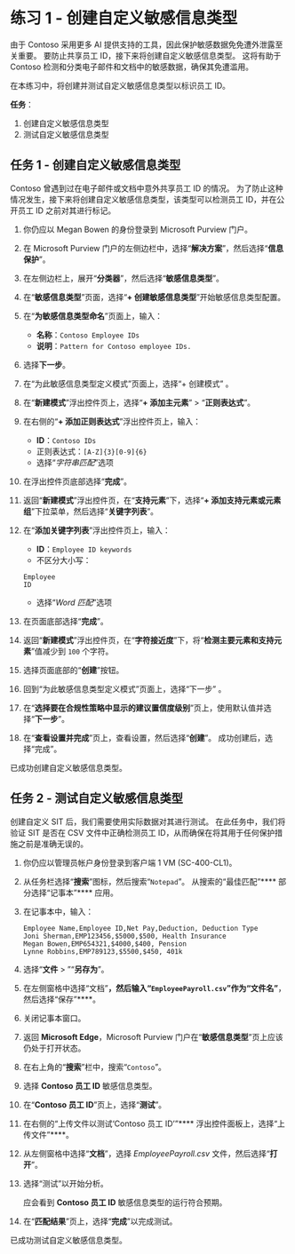 # 练习 1 - 创建自定义敏感信息类型

由于 Contoso 采用更多 AI 提供支持的工具，因此保护敏感数据免免遭外泄露至关重要。 要防止共享员工 ID，接下来将创建自定义敏感信息类型。 这将有助于 Contoso 检测和分类电子邮件和文档中的敏感数据，确保其免遭滥用。

在本练习中，将创建并测试自定义敏感信息类型以标识员工 ID。

**任务**：

1. 创建自定义敏感信息类型
1. 测试自定义敏感信息类型

## 任务 1 - 创建自定义敏感信息类型

Contoso 曾遇到过在电子邮件或文档中意外共享员工 ID 的情况。 为了防止这种情况发生，接下来将创建自定义敏感信息类型，该类型可以检测员工 ID，并在公开员工 ID 之前对其进行标记。

1. 你仍应以 Megan Bowen 的身份登录到 Microsoft Purview 门户。

1. 在 Microsoft Purview 门户的左侧边栏中，选择“**解决方案**”，然后选择“**信息保护**”。

1. 在左侧边栏上，展开“**分类器**”，然后选择“**敏感信息类型**”。

1. 在“**敏感信息类型**”页面，选择“**+ 创建敏感信息类型**”开始敏感信息类型配置。

1. 在“**为敏感信息类型命名**”页面上，输入：

    - **名称**：`Contoso Employee IDs`
    - **说明**：`Pattern for Contoso employee IDs.`

1. 选择**下一步**。

1. 在“为此敏感信息类型定义模式”页面上，选择“+ 创建模式” 。

1. 在“**新建模式**”浮出控件页上，选择“**+ 添加主元素**” > “**正则表达式**”。

1. 在右侧的“**+ 添加正则表达式**”浮出控件页上，输入：

    - **ID**：`Contoso IDs`
    - 正则表达式：`[A-Z]{3}[0-9]{6}`
    - 选择“_字符串匹配_”选项

1. 在浮出控件页底部选择“**完成**”。

1. 返回“**新建模式**”浮出控件页，在“**支持元素**”下，选择“**+ 添加支持元素或元素组**”下拉菜单，然后选择“**关键字列表**”。

1. 在“**添加关键字列表**”浮出控件页上，输入：

    - **ID**：`Employee ID keywords`
    - 不区分大小写：

    ```text
    Employee
    ID
    ```

    - 选择“_Word 匹配_”选项

1. 在页面底部选择“**完成**”。

1. 返回“**新建模式**”浮出控件页，在“**字符接近度**”下，将“**检测主要元素和支持元素**”值减少到 `100` 个字符。

1. 选择页面底部的“**创建**”按钮。

1. 回到“为此敏感信息类型定义模式”页面上，选择“下一步” 。

1. 在“**选择要在合规性策略中显示的建议置信度级别**”页上，使用默认值并选择“**下一步**”。

1. 在“**查看设置并完成**”页上，查看设置，然后选择“**创建**”。 成功创建后，选择“完成”。

已成功创建自定义敏感信息类型。

## 任务 2 - 测试自定义敏感信息类型

创建自定义 SIT 后，我们需要使用实际数据对其进行测试。 在此任务中，我们将验证 SIT 是否在 CSV 文件中正确检测员工 ID，从而确保在将其用于任何保护措施之前是准确无误的。

1. 你仍应以管理员帐户身份登录到客户端 1 VM (SC-400-CL1)。

1. 从任务栏选择“**搜索**”图标，然后搜索“`Notepad`”。 从搜索的“最佳匹配”**** 部分选择“记事本”**** 应用。

1. 在记事本中，输入：

    ``` text
    Employee Name,Employee ID,Net Pay,Deduction, Deduction Type
    Joni Sherman,EMP123456,$5000,$500, Health Insurance
    Megan Bowen,EMP654321,$4000,$400, Pension
    Lynne Robbins,EMP789123,$5500,$450, 401k
    ```

1. 选择“**文件** > ”“**另存为**”。

1. 在左侧窗格中选择“文档”****，然后输入“`EmployeePayroll.csv`”作为“文件名”****，然后选择“保存”****。

1. 关闭记事本窗口。

1. 返回 **Microsoft Edge**，Microsoft Purview 门户在“**敏感信息类型**”页上应该仍处于打开状态。

1. 在右上角的“**搜索**”栏中，搜索“`Contoso`”。

1. 选择 **Contoso 员工 ID** 敏感信息类型。

1. 在“**Contoso 员工 ID**”页上，选择“**测试**”。

1. 在右侧的“上传文件以测试‘Contoso 员工 ID’”**** 浮出控件面板上，选择“上传文件”****。

1. 从左侧窗格中选择“**文档**”，选择 _EmployeePayroll.csv_ 文件，然后选择“**打开**”。

1. 选择“测试”以开始分析。

   应会看到 **Contoso 员工 ID** 敏感信息类型的运行符合预期。

1. 在“**匹配结果**”页上，选择“**完成**”以完成测试。

已成功测试自定义敏感信息类型。
